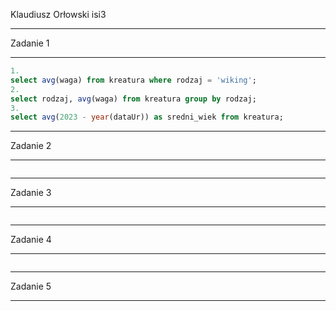 Klaudiusz Orłowski isi3
***
Zadanie 1
***
```sql
1.
select avg(waga) from kreatura where rodzaj = 'wiking';
2.
select rodzaj, avg(waga) from kreatura group by rodzaj;
3.
select avg(2023 - year(dataUr)) as sredni_wiek from kreatura;
```
***
Zadanie 2
***
```sql

```
***
Zadanie 3
***
```sql

```
***
Zadanie 4
***
```sql

```
***
Zadanie 5
***
```sql

```
